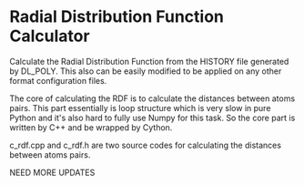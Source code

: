 Radial Distribution Function Calculator
===
Calculate the Radial Distribution Function from the HISTORY file generated by DL_POLY. This also can be easily
modified to be applied on any other format configuration files.

The core of calculating the RDF is to calculate the distances between atoms pairs. This part essentially is loop structure which is very slow in pure Python and it's also hard to fully use Numpy for this task. So the core part is written by C++ and be wrapped by Cython. 

c_rdf.cpp and c_rdf.h are two source codes for calculating the distances between atoms pairs.

NEED MORE UPDATES
